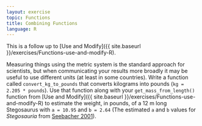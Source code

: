 ```yaml
---
layout: exercise
topic: Functions
title: Combining Functions
language: R
---
```


This is a follow up to [Use and Modify]({{ site.baseurl }}/exercises/Functions-use-and-modify-R).

Measuring things using the metric system is the standard approach for scientists, but when communicating your results more broadly it may be
useful to use different units (at least in some countries).
Write a function called `convert_kg_to_pounds` that converts kilograms into pounds (`kg = 2.205 * pounds`).
Use that function along with your `get_mass_from_length()` function from [Use and Modify]({{ site.baseurl }}/exercises/Functions-use-and-modify-R) to estimate the weight, in pounds, of a 12 m long Stegosaurus with `a = 10.95` and `b = 2.64` (The estimated `a` and `b` values for *Stegosauria* from [Seebacher 2001](http://www.jstor.org/stable/4524171)).
